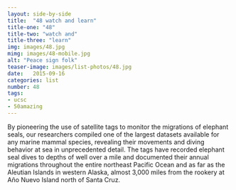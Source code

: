 ```yaml
---
layout: side-by-side
title:  "48 watch and learn"
title-one: "48"
title-two: "watch and"
title-three: "learn"
img: images/48.jpg
mimg: images/48-mobile.jpg
alt: "Peace sign folk"
teaser-image: images/list-photos/48.jpg
date:   2015-09-16
categories: list
number: 48
tags:
- ucsc
- 50amazing
---
```

By pioneering the use of satellite tags to monitor the migrations of elephant seals, our researchers compiled one of the largest datasets available for any marine mammal species, revealing their movements and diving behavior at sea in unprecedented detail. The tags have recorded elephant seal dives to depths of well over a mile and documented their annual migrations throughout the entire northeast Pacific Ocean and as far as the Aleutian Islands in western Alaska, almost 3,000 miles from the rookery at Año Nuevo Island north of Santa Cruz.
